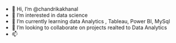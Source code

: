 - 👋 Hi, I’m @chandrikakhanal
- 👀 I’m interested in data science
- 🌱 I’m currently learning data Analytics , Tableau, Power BI, MySql
- 💞️ I’m looking to collaborate on projects realted to Data Analytics
- 📫 

<!---
chandrikakhanal07/chandrikakhanal07 is a ✨ special ✨ repository because its `README.md` (this file) appears on your GitHub profile.
You can click the Preview link to take a look at your changes.
--->
